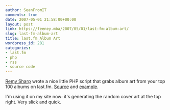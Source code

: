 ```yaml
---
author: SeanFromIT
comments: true
date: 2007-05-01 21:58:00+00:00
layout: post
link: https://feeney.mba/2007/05/01/last-fm-album-art/
slug: last-fm-album-art
title: last.fm Album Art
wordpress_id: 281
categories:
- last.fm
- php
- rss
- source code
---
```


[Remy Sharp](http://www.remysharp.com/) wrote a nice little PHP script that grabs album art from your top 100 albums on last.fm. [Source](http://remysharp.com/wp-content/uploads/2007/03/topalbums.class.txt) and [example](http://boagworld.com/forum/comments.php?DiscussionID=1662).  
  
I'm using it on my site now: it's generating the random cover art at the top right. Very slick and quick.
